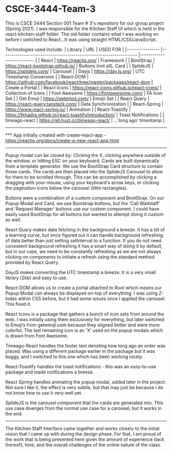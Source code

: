 # CSCE-3444-Team-3

This is CSCE 3444 Section 001 Team # 3's repository for our group project (Spring 2021). I was responsible for the Kitchen Staff UI which is held in the react-kitchen-staff folder. The old folder contains what I was working on before I switched to React...It was using straight HTML/CSS/JavaScript.

Technologies used include:
| Library        	| URL                                                              	| USED FOR                 	|
|----------------	|------------------------------------------------------------------	|--------------------------	|
| React          	| https://reactjs.org/                                             	| Framework                	|
| BootStrap      	| https://react-bootstrap.github.io/                               	| Buttons (not all), Card  	|
| SplideJS       	| https://splidejs.com/                                            	| Carousel                 	|
| Dayjs          	| https://day.js.org/                                              	| UTC Timestamp Conversion 	|
| React-DOM      	| https://github.com/facebook/react/tree/master/packages/react-dom 	| Create a Portal          	|
| React Icons    	| https://react-icons.github.io/react-icons/                       	| Collection of Icons      	|
| Font Awesome   	| https://fontawesome.com/                                         	| FA Icon Set              	|
| Get Emoji     	| https://getemoji.com/                                            	| Emojii Set               	|
| React Query    	| https://react-query.tanstack.com/                                	| Data Synchronization     	|
| React-Spring   	| https://www.react-spring.io/                                     	| Animation                	|
| React-Toastify 	| https://fkhadra.github.io/react-toastify/introduction/           	| Toast Notifications      	|
| timeago-react  	| https://git.hust.cc/timeago-react/                               	| …'long ago' timestamp    	|

---

*** App initially created with create-react-app - https://reactjs.org/docs/create-a-new-react-app.html

---

Popup modal can be closed by: Clicking the X, clicking anywhere outside of the window, or hitting ESC on your keyboard.
Cards are built dynamically from a template generator. We use the BootStrap Card structure to contain those cards. The cards are then placed into the SplideJS Carousel to allow for them to be scrolled through. This can be accomplished by clicking a dragging with your mouse, using your keyboard's arrow keys, or clicking the pagination icons below the carousel (little rectangles). 


Buttons were a combination of a custom component and BootStrap. On our Popup Modal and Card, we use Bootstrap buttons, but the 'Call Waitstaff' and 'Request Manager' buttons use our custom component. I could have easily used BootStrap for all buttons but wanted to attempt doing it custom as well. 


React Query makes data fetching in the background a breeze. It has a bit of a learning curve, but once figured out it can handle background refreshing of data better than just setting setInterval to a function. If you do not need consistent background refreshing it has a smart way of doing it by default, but in our case, we need to be constantly refreshing as we are not always clicking on components to initiate a refresh using the standard method provided by React Query.


DayJS makes converting the UTC timestamp a breeze. It is a very small library (2kb) and easy to use.


React-DOM allows us to create a portal attached to Root which means our Popup Modal can always be displayed on-top of everything. I was using Z-Index within CSS before, but it had some issues once I applied the carousel. This fixed it.


React Icons is a package that gathers a bunch of icon sets from around the web. I was initially using them exclusively for everything, but later switched to Emoji’s from getemoji.com because they aligned better and were more colorful. The last remaining icon is an 'X' used on the popup modals which is drawn from Font Awesome.


Timeago-React handles the footer text denoting how long ago an order was placed. Was using a different package earlier in the package but it was buggy, and I switched to this one which has been working nicely.


React-Toastify handles the toast notifications - this was an easy-to-use package and made notifications a breeze. 


React Spring handles animating the popup modal, added later in the project. Not sure I like it, the effect is very subtle, but that may just be because I do not know how to use it very well yet.


SplideJS is the carousel component that the cards are generated into. This use case diverges from the normal use case for a carousel, but it works in the end.

----

The Kitchen Staff Interface came together and works closely to the initial vision that I came up with during the design phase. For that, I am proud of the work that is being presented here given the amount of experience (lack thereof), time, and the overall challenges of the online nature of the class. 

